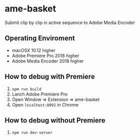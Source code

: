 # ame-basket

Submit clip by clip in active sequence to Adobe Media Encoder

## Operating Enviroment

* macOSX 10.12 higher
* Adobe Premiere Pro 2018 higher
* Adobe Media Encoder 2018 higher

## How to debug with Premiere

1. `npm run build`
2. Lanch Adobe Premiere Pro
3. Open Window => Extension => ame-basket
4. Open `localhost:8092` in Chrome

## How to debug without Premiere

1. `npm run dev-server`